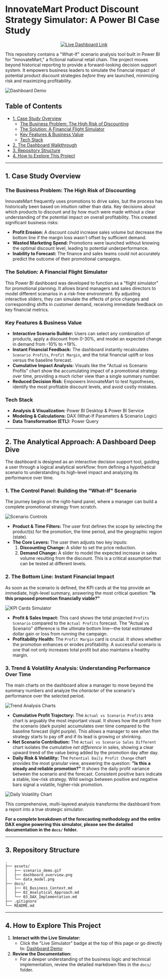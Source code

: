 # InnovateMart Product Discount Strategy Simulator: A Power BI Case Study

<p align="center">
  <a href="https://tinyurl.com/2cw92kbf" target="_blank">
    <img src="https://img.shields.io/badge/Live_Simulator-Try_It_Here-purple?style=for-the-badge&logo=powerbi" alt="Live Dashboard Link">
  </a>
</p>

This repository contains a "What-If" scenario analysis tool built in Power BI for "InnovateMart," a fictional national retail chain. The project moves beyond historical reporting to provide a forward-looking decision support system. It empowers business leaders to simulate the financial impact of potential product discount strategies *before* they are launched, minimizing risk and maximizing profitability.

![Dashboard Demo](assets/scenario_demo.gif)

## Table of Contents
- [1. Case Study Overview](#1-case-study-overview)
  - [The Business Problem: The High Risk of Discounting](#the-business-problem-the-high-risk-of-discounting)
  - [The Solution: A Financial Flight Simulator](#the-solution-a-financial-flight-simulator)
  - [Key Features & Business Value](#key-features--business-value)
  - [Tech Stack](#tech-stack)
- [2. The Dashboard Walkthrough](#2-the-dashboard-walkthrough)
- [3. Repository Structure](#3-repository-structure)
- [4. How to Explore This Project](#4-how-to-explore-this-project)

---

## 1. Case Study Overview

### The Business Problem: The High Risk of Discounting
InnovateMart frequently uses promotions to drive sales, but the process has historically been based on intuition rather than data. Key decisions about which products to discount and by how much were made without a clear understanding of the potential impact on overall profitability. This created significant business risks:
*   **Profit Erosion:** A discount could increase sales volume but decrease the bottom line if the margin loss wasn't offset by sufficient demand.
*   **Wasted Marketing Spend:** Promotions were launched without knowing the optimal discount level, leading to potential underperformance.
*   **Inability to Forecast:** The finance and sales teams could not accurately predict the outcome of their promotional campaigns.

### The Solution: A Financial Flight Simulator
This Power BI dashboard was developed to function as a "flight simulator" for promotional planning. It allows brand managers and sales directors to model different scenarios in a risk-free environment. By adjusting interactive sliders, they can simulate the effects of price changes and corresponding shifts in customer demand, receiving immediate feedback on key financial metrics.

### Key Features & Business Value
*   **Interactive Scenario Builder:** Users can select any combination of products, apply a discount from 0-30%, and model an expected change in demand from -10% to +19%.
*   **Instant Financial Feedback:** The dashboard instantly recalculates `Scenario Profits`, `Profit Margin`, and the total financial uplift or loss versus the baseline forecast.
*   **Cumulative Impact Analysis:** Visuals like the "Actual vs Scenario Profits" chart show the accumulating impact of a promotional strategy over time, providing a much richer view than a single summary number.
*   **Reduced Decision Risk:** Empowers InnovateMart to test hypotheses, identify the most profitable discount levels, and avoid costly mistakes.

### Tech Stack
*   **Analysis & Visualization:** Power BI Desktop & Power BI Service
*   **Modeling & Calculations:** DAX (What-If Parameters & Scenario Logic)
*   **Data Transformation (ETL):** Power Query

---

## 2. The Analytical Approach: A Dashboard Deep Dive

The dashboard is designed as an interactive decision support tool, guiding a user through a logical analytical workflow: from defining a hypothetical scenario to understanding its high-level impact and analyzing its performance over time.

### 1. The Control Panel: Building the "What-If" Scenario

The journey begins on the right-hand panel, where a manager can build a complete promotional strategy from scratch.

![Scenario Controls](assets/scenario_controls.png)

*   **Product & Time Filters:** The user first defines the scope by selecting the product(s) for the promotion, the time period, and the geographic region (state).
*   **The Core Levers:** The user then adjusts two key inputs:
    1.  **Discounting Change:** A slider to set the price reduction.
    2.  **Demand Change:** A slider to model the expected increase in sales volume resulting from the discount. This is a critical assumption that can be tested at different levels.

### 2. The Bottom Line: Instant Financial Impact

As soon as the scenario is defined, the KPI cards at the top provide an immediate, high-level summary, answering the most critical question: **"Is this proposed promotion financially viable?"**

![KPI Cards Simulator](assets/kpi_cards_simulator.png)

*   **Profit & Sales Impact:** This card shows the total projected `Profits Scenario` compared to the `Actual Profits` forecast. The "Actual vs Scenario" difference is the ultimate bottom line—the total estimated dollar gain or loss from running the campaign.
*   **Profitability Health:** The `Profit Margin` card is crucial. It shows whether the promotion enhances or erodes profitability. A successful scenario is one that not only increases total profit but also maintains a healthy margin.

### 3. Trend & Volatility Analysis: Understanding Performance Over Time

The main charts on the dashboard allow a manager to move beyond the summary numbers and analyze the *character* of the scenario's performance over the selected period.

![Trend Analysis Charts](assets/trend_charts_simulator.png)

*   **Cumulative Profit Trajectory:** The `Actual vs Scenario Profits` area chart is arguably the most important visual. It shows how the profit from the scenario (dark purple) accumulates over time compared to the baseline forecast (light purple). This allows a manager to see *when* the strategy starts to pay off and if its lead is growing or shrinking.
*   **Net Scenario Contribution:** The `Actual vs Scenario Sales Different` chart isolates the cumulative *net difference* in sales, showing a clear upward trend of the value being added by the promotion day after day.
*   **Daily Risk & Volatility:** The `Potential Daily Profit Change` chart provides the most granular view, answering the question: **"Is this a steady and reliable promotion?"** It shows the daily profit variance between the scenario and the forecast. Consistent positive bars indicate a stable, low-risk strategy. Wild swings between positive and negative bars signal a volatile, higher-risk promotion.

![Daily Volatility Chart](assets/daily_change_chart.png)

This comprehensive, multi-layered analysis transforms the dashboard from a report into a true strategic simulator.

**For a complete breakdown of the forecasting methodology and the entire DAX engine powering this simulator, please see the detailed documentation in the `docs/` folder.**

---

## 3. Repository Structure
```
.
├── assets/
│   ├── scenario_demo.gif
│   ├── dashboard_overview.png
│   └── data_model.png
├── docs/
│   ├── 01_Business_Context.md
│   ├── 02_Analytical_Approach.md
│   └── 03_DAX_Implementation.md
├── .gitignore
└── README.md
```

---

## 4. How to Explore This Project
1.  **Interact with the Live Simulator:**
    *   Click the "Live Simulator" badge at the top of this page or go directly to: [Dashboard Demo](https://tinyurl.com/2cw92kbf)
2.  **Review the Documentation:**
    *   For a deeper understanding of the business logic and technical implementation, review the detailed markdown files in the `docs/` folder.




